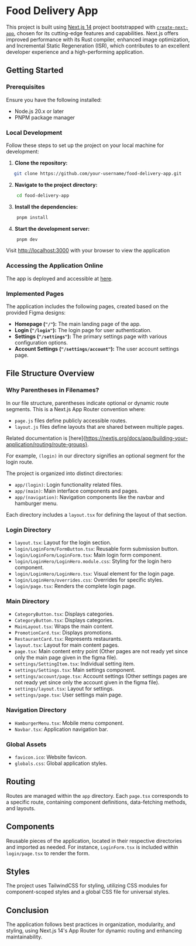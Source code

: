 # Food Delivery App

This project is built using [Next.js 14](https://nextjs.org/) project bootstrapped with [`create-next-app`](https://github.com/vercel/next.js/tree/canary/packages/create-next-app), chosen for its cutting-edge features and capabilities. Next.js offers improved performance with its Rust compiler, enhanced image optimization, and Incremental Static Regeneration (ISR), which contributes to an excellent developer experience and a high-performing application.

## Getting Started
### Prerequisites

Ensure you have the following installed:

- Node.js 20.x or later
- PNPM package manager

### Local Development

Follow these steps to set up the project on your local machine for development:

1. **Clone the repository:**

```bash
   git clone https://github.com/your-username/food-delivery-app.git
```

2. **Navigate to the project directory:**

```bash
    cd food-delivery-app
```
3. **Install the dependencies:**

```bash
    pnpm install
```
4. **Start the development server:**

```bash
    pnpm dev
```

Visit [http://localhost:3000](http://localhost:3000) with your browser to view the application

### Accessing the Application Online

The app is deployed and accessible at [here](https://food-delivery-app-omega.vercel.app/).

### Implemented Pages

The application includes the following pages, created based on the provided Figma designs:

- **Homepage (`"/"`):** The main landing page of the app.
- **Login (`"/login"`):** The login page for user authentication.
- **Settings (`"/settings"`):** The primary settings page with various configuration options.
- **Account Settings (`"/settings/account"`):** The user account settings page.

## File Structure Overview
### Why Parentheses in Filenames?

In our file structure, parentheses indicate optional or dynamic route segments. This is a Next.js App Router convention where:

- `page.js` files define publicly accessible routes.
- `layout.js` files define layouts that are shared between multiple pages.

Related documentation is [here]{https://nextjs.org/docs/app/building-your-application/routing/route-groups}.

For example, `(login)` in our directory signifies an optional segment for the login route.


The project is organized into distinct directories:

- `app/(login)`: Login functionality related files.
- `app/(main)`: Main interface components and pages.
- `app/(navigation)`: Navigation components like the navbar and hamburger menu.

Each directory includes a `layout.tsx` for defining the layout of that section.

### Login Directory

- `layout.tsx`: Layout for the login section.
- `login/LoginForm/FormButton.tsx`: Reusable form submission button.
- `login/LoginForm/LoginForm.tsx`: Main login form component.
- `login/LoginHero/LoginHero.module.css`: Styling for the login hero component.
- `login/LoginHero/LoginHero.tsx`: Visual element for the login page.
- `login/LoginHero/overrides.css`: Overrides for specific styles.
- `login/page.tsx`: Renders the complete login page.

### Main Directory

- `CategoryButton.tsx`: Displays categories.
- `CategoryButton.tsx`: Displays categories.
- `MainLayout.tsx`: Wraps the main content.
- `PromotionCard.tsx`: Displays promotions.
- `RestaurantCard.tsx`: Represents restaurants.
- `layout.tsx`: Layout for main content pages.
- `page.tsx`: Main content entry point (Other pages are not ready yet since only the main page given in the figma file).
- `settings/SettingItem.tsx`: Individual setting item.
- `settings/Settings.tsx`: Main settings component.
- `settings/account/page.tsx`: Account settings (Other settings pages are not ready yet since only the account given in the figma file).
- `settings/layout.tsx`: Layout for settings.
- `settings/page.tsx`: User settings main page.

### Navigation Directory

- `HamburgerMenu.tsx`: Mobile menu component.
- `Navbar.tsx`: Application navigation bar.

### Global Assets

- `favicon.ico`: Website favicon.
- `globals.css`: Global application styles.

## Routing

Routes are managed within the `app` directory. Each `page.tsx` corresponds to a specific route, containing component definitions, data-fetching methods, and layouts.

## Components

Reusable pieces of the application, located in their respective directories and imported as needed. For instance, `LoginForm.tsx` is included within `login/page.tsx` to render the form.

## Styles

The project uses TailwindCSS for styling, utilizing CSS modules for component-scoped styles and a global CSS file for universal styles.

## Conclusion

The application follows best practices in organization, modularity, and styling, using Next.js 14's App Router for dynamic routing and enhancing maintainability.